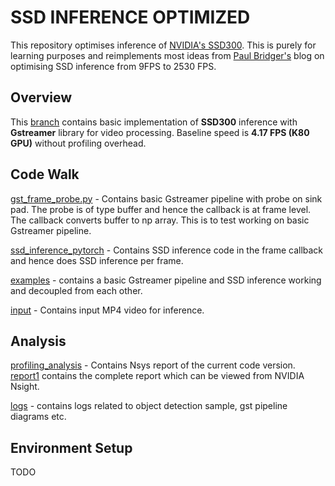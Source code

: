 # SSD INFERENCE OPTIMIZED

This repository optimises inference of [NVIDIA's SSD300](https://pytorch.org/hub/nvidia_deeplearningexamples_ssd/). 
This is purely for learning purposes and reimplements most ideas from [Paul Bridger's](https://paulbridger.com/posts/about/) blog on optimising SSD inference from 9FPS to 2530 FPS.

## Overview

This [branch](https://github.com/sahamrit/ssd-inference-optimised/tree/pytorch-baseline-pipeline) contains basic implementation of **SSD300** inference with **Gstreamer** library for video processing. Baseline speed is **4.17 FPS (K80 GPU)** without profiling overhead.

## Code Walk

[gst_frame_probe.py](./gst_frame_probe.py) - Contains basic Gstreamer pipeline with probe on sink pad. The probe is of type buffer and hence the callback is at frame level. The callback converts buffer to np array. This is to test working on basic Gstreamer pipeline.

[ssd_inference_pytorch](./ssd_inference_pytorch.py) - Contains SSD inference code in the frame callback and hence does SSD inference per frame.

[examples](./examples/) - contains a basic Gstreamer pipeline and SSD inference working and decoupled from each other.

[input](./media/) - Contains input MP4 video for inference.
## Analysis

[profiling_analysis](./profiling_analysis/) - Contains Nsys report of the current code version. [report1](./report1.nsys-rep) contains the complete report which can be viewed from NVIDIA Nsight.

[logs](./logs/) - contains logs related to object detection sample, gst pipeline diagrams etc.

## Environment Setup

TODO




